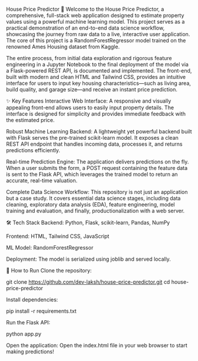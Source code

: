 House Price Predictor 🏡
Welcome to the House Price Predictor, a comprehensive, full-stack web application designed to estimate property values using a powerful machine learning model. This project serves as a practical demonstration of an end-to-end data science workflow, showcasing the journey from raw data to a live, interactive user application. The core of this project is a RandomForestRegressor model trained on the renowned Ames Housing dataset from Kaggle.

The entire process, from initial data exploration and rigorous feature engineering in a Jupyter Notebook to the final deployment of the model via a Flask-powered REST API, is documented and implemented. The front-end, built with modern and clean HTML and Tailwind CSS, provides an intuitive interface for users to input key housing characteristics—such as living area, build quality, and garage size—and receive an instant price prediction.

✨ Key Features
Interactive Web Interface: A responsive and visually appealing front-end allows users to easily input property details. The interface is designed for simplicity and provides immediate feedback with the estimated price.

Robust Machine Learning Backend: A lightweight yet powerful backend built with Flask serves the pre-trained scikit-learn model. It exposes a clean REST API endpoint that handles incoming data, processes it, and returns predictions efficiently.

Real-time Prediction Engine: The application delivers predictions on the fly. When a user submits the form, a POST request containing the feature data is sent to the Flask API, which leverages the trained model to return an accurate, real-time valuation.

Complete Data Science Workflow: This repository is not just an application but a case study. It covers essential data science stages, including data cleaning, exploratory data analysis (EDA), feature engineering, model training and evaluation, and finally, productionalization with a web server.

🛠️ Tech Stack
Backend: Python, Flask, scikit-learn, Pandas, NumPy

Frontend: HTML, Tailwind CSS, JavaScript

ML Model: RandomForestRegressor

Deployment: The model is serialized using joblib and served locally.

🚀 How to Run
Clone the repository:

git clone https://github.com/dev-laksh/house-price-predictor.git
cd house-price-predictor

Install dependencies:

pip install -r requirements.txt

Run the Flask API:

python app.py

Open the application:
Open the index.html file in your web browser to start making predictions!
